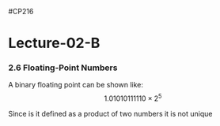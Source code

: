 #CP216 

# Lecture-02-B


### 2.6 Floating-Point Numbers

A binary floating point can be shown like:
$$1.01010111110 \times 2^5$$

Since is it defined as a product of two numbers it is not unique
